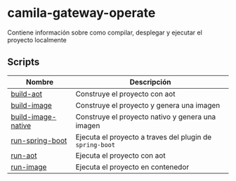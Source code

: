 # camila-gateway-operate

Contiene información sobre como compilar, desplegar y ejecutar el proyecto localmente

## Scripts

| Nombre     | Descripción                          |
|------------|--------------------------------------|
| [build-aot](./build-aot.sh) | Construye el proyecto con aot  |
| [build-image](./build-image.sh) | Construye el proyecto y genera una imagen |
| [build-image-native](./build-image-native.sh) | Construye el proyecto nativo y genera una imagen |
| [run-spring-boot](./run-spring-boot.sh) | Ejecuta el proyecto a traves del plugin de `spring-boot` |
| [run-aot](./run-aot.sh) | Ejecuta el proyecto con aot |
| [run-image](./run-image.sh) | Ejecuta el proyecto en contenedor |
